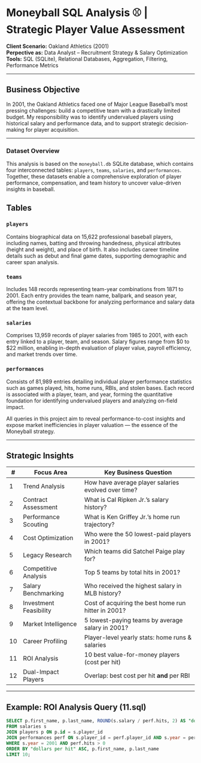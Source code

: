 # Moneyball SQL Analysis ⚾ | Strategic Player Value Assessment

**Client Scenario:** Oakland Athletics (2001)  
**Perpective as:** Data Analyst – Recruitment Strategy & Salary Optimization  
**Tools:** SQL (SQLite), Relational Databases, Aggregation, Filtering, Performance Metrics

---

##  Business Objective

In 2001, the Oakland Athletics faced one of Major League Baseball’s most pressing challenges: build a competitive team with a drastically limited budget. My responsibility was to identify undervalued players using historical salary and performance data, and to support strategic decision-making for player acquisition.

---
### Dataset Overview

This analysis is based on the `moneyball.db` SQLite database, which contains four interconnected tables: `players`, `teams`, `salaries`, and `performances`. Together, these datasets enable a comprehensive exploration of player performance, compensation, and team history to uncover value-driven insights in baseball.

## Tables

### `players`
Contains biographical data on 15,622 professional baseball players, including names, batting and throwing handedness, physical attributes (height and weight), and place of birth. It also includes career timeline details such as debut and final game dates, supporting demographic and career span analysis.

### `teams`
Includes 148 records representing team-year combinations from 1871 to 2001. Each entry provides the team name, ballpark, and season year, offering the contextual backbone for analyzing performance and salary data at the team level.

### `salaries`
Comprises 13,959 records of player salaries from 1985 to 2001, with each entry linked to a player, team, and season. Salary figures range from $0 to $22 million, enabling in-depth evaluation of player value, payroll efficiency, and market trends over time.

### `performances`
Consists of 81,989 entries detailing individual player performance statistics such as games played, hits, home runs, RBIs, and stolen bases. Each record is associated with a player, team, and year, forming the quantitative foundation for identifying undervalued players and analyzing on-field impact.

All queries in this project aim to reveal performance-to-cost insights and expose market inefficiencies in player valuation — the essence of the Moneyball strategy.


---

##  Strategic Insights

| # | Focus Area | Key Business Question |
|---|------------|------------------------|
| 1 | Trend Analysis | How have average player salaries evolved over time? |
| 2 | Contract Assessment | What is Cal Ripken Jr.’s salary history? |
| 3 | Performance Scouting | What is Ken Griffey Jr.’s home run trajectory? |
| 4 | Cost Optimization | Who were the 50 lowest-paid players in 2001? |
| 5 | Legacy Research | Which teams did Satchel Paige play for? |
| 6 | Competitive Analysis | Top 5 teams by total hits in 2001? |
| 7 | Salary Benchmarking | Who received the highest salary in MLB history? |
| 8 | Investment Feasibility | Cost of acquiring the best home run hitter in 2001? |
| 9 | Market Intelligence | 5 lowest-paying teams by average salary in 2001? |
|10 | Career Profiling | Player-level yearly stats: home runs & salaries |
|11 | ROI Analysis | 10 best value-for-money players (cost per hit) |
|12 | Dual-Impact Players | Overlap: best cost per hit **and** per RBI |

---

##  Example: ROI Analysis Query (11.sql)

```sql
SELECT p.first_name, p.last_name, ROUND(s.salary / perf.hits, 2) AS "dollars per hit"
FROM salaries s
JOIN players p ON p.id = s.player_id
JOIN performances perf ON s.player_id = perf.player_id AND s.year = perf.year
WHERE s.year = 2001 AND perf.hits > 0
ORDER BY "dollars per hit" ASC, p.first_name, p.last_name
LIMIT 10;

